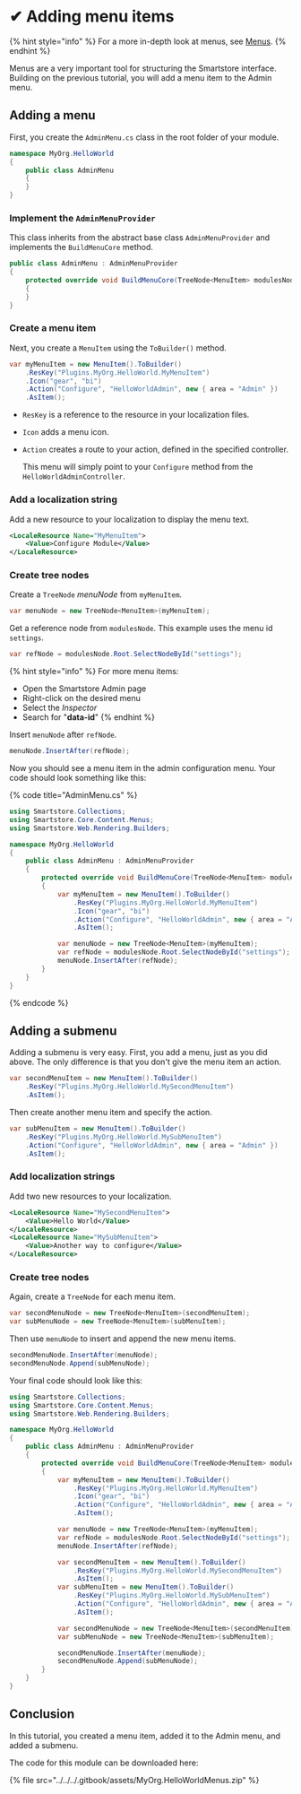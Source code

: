 # ✔ Adding menu items

{% hint style="info" %}
For a more in-depth look at menus, see [Menus](../../../framework/content/menus.md).
{% endhint %}

Menus are a very important tool for structuring the Smartstore interface. Building on the previous tutorial, you will add a menu item to the Admin menu.

## Adding a menu

First, you create the `AdminMenu.cs` class in the root folder of your module.

```csharp
namespace MyOrg.HelloWorld
{
    public class AdminMenu
    {
    }
}
```

### Implement the `AdminMenuProvider`

This class inherits from the abstract base class `AdminMenuProvider` and implements the `BuildMenuCore` method.

```csharp
public class AdminMenu : AdminMenuProvider
{
    protected override void BuildMenuCore(TreeNode<MenuItem> modulesNode)
    {
    }
}
```

### Create a menu item

Next, you create a `MenuItem` using the `ToBuilder()` method.

```csharp
var myMenuItem = new MenuItem().ToBuilder()
    .ResKey("Plugins.MyOrg.HelloWorld.MyMenuItem")
    .Icon("gear", "bi")
    .Action("Configure", "HelloWorldAdmin", new { area = "Admin" })
    .AsItem();
```

* `ResKey` is a reference to the resource in your localization files.
* `Icon` adds a menu icon.
*   `Action` creates a route to your action, defined in the specified controller.

    This menu will simply point to your `Configure` method from the `HelloWorldAdminController`.

### Add a localization string

Add a new resource to your localization to display the menu text.

```xml
<LocaleResource Name="MyMenuItem">
    <Value>Configure Module</Value>
</LocaleResource>
```

### Create tree nodes

Create a `TreeNode` _menuNode_ from `myMenuItem`.

```csharp
var menuNode = new TreeNode<MenuItem>(myMenuItem);
```

Get a reference node from `modulesNode`. This example uses the menu id `settings`.

```csharp
var refNode = modulesNode.Root.SelectNodeById("settings");
```

{% hint style="info" %}
For more menu items:

* Open the Smartstore Admin page
* Right-click on the desired menu
* Select the _Inspector_
* Search for "**data-id**"
{% endhint %}

Insert `menuNode` after `refNode`.

```csharp
menuNode.InsertAfter(refNode);
```

Now you should see a menu item in the admin configuration menu. Your code should look something like this:

{% code title="AdminMenu.cs" %}
```csharp
using Smartstore.Collections;
using Smartstore.Core.Content.Menus;
using Smartstore.Web.Rendering.Builders;

namespace MyOrg.HelloWorld
{
    public class AdminMenu : AdminMenuProvider
    {
        protected override void BuildMenuCore(TreeNode<MenuItem> modulesNode)
        {
            var myMenuItem = new MenuItem().ToBuilder()
                .ResKey("Plugins.MyOrg.HelloWorld.MyMenuItem")
                .Icon("gear", "bi")
                .Action("Configure", "HelloWorldAdmin", new { area = "Admin" })
                .AsItem();

            var menuNode = new TreeNode<MenuItem>(myMenuItem);
            var refNode = modulesNode.Root.SelectNodeById("settings");
            menuNode.InsertAfter(refNode);
        }
    }
}
```
{% endcode %}

## Adding a submenu

Adding a submenu is very easy. First, you add a menu, just as you did above. The only difference is that you don't give the menu item an action.

```csharp
var secondMenuItem = new MenuItem().ToBuilder()
    .ResKey("Plugins.MyOrg.HelloWorld.MySecondMenuItem")
    .AsItem();
```

Then create another menu item and specify the action.

```csharp
var subMenuItem = new MenuItem().ToBuilder()
    .ResKey("Plugins.MyOrg.HelloWorld.MySubMenuItem")
    .Action("Configure", "HelloWorldAdmin", new { area = "Admin" })
    .AsItem();
```

### Add localization strings

Add two new resources to your localization.

```xml
<LocaleResource Name="MySecondMenuItem">
    <Value>Hello World</Value>
</LocaleResource>
<LocaleResource Name="MySubMenuItem">
    <Value>Another way to configure</Value>
</LocaleResource>
```

### Create tree nodes

Again, create a `TreeNode` for each menu item.

```csharp
var secondMenuNode = new TreeNode<MenuItem>(secondMenuItem);
var subMenuNode = new TreeNode<MenuItem>(subMenuItem);
```

Then use `menuNode` to insert and append the new menu items.

```csharp
secondMenuNode.InsertAfter(menuNode);
secondMenuNode.Append(subMenuNode);
```

Your final code should look like this:

```csharp
using Smartstore.Collections;
using Smartstore.Core.Content.Menus;
using Smartstore.Web.Rendering.Builders;

namespace MyOrg.HelloWorld
{
    public class AdminMenu : AdminMenuProvider
    {
        protected override void BuildMenuCore(TreeNode<MenuItem> modulesNode)
        {
            var myMenuItem = new MenuItem().ToBuilder()
                .ResKey("Plugins.MyOrg.HelloWorld.MyMenuItem")
                .Icon("gear", "bi")
                .Action("Configure", "HelloWorldAdmin", new { area = "Admin" })
                .AsItem();

            var menuNode = new TreeNode<MenuItem>(myMenuItem);
            var refNode = modulesNode.Root.SelectNodeById("settings");
            menuNode.InsertAfter(refNode);

            var secondMenuItem = new MenuItem().ToBuilder()
                .ResKey("Plugins.MyOrg.HelloWorld.MySecondMenuItem")
                .AsItem();
            var subMenuItem = new MenuItem().ToBuilder()
                .ResKey("Plugins.MyOrg.HelloWorld.MySubMenuItem")
                .Action("Configure", "HelloWorldAdmin", new { area = "Admin" })
                .AsItem();

            var secondMenuNode = new TreeNode<MenuItem>(secondMenuItem);
            var subMenuNode = new TreeNode<MenuItem>(subMenuItem);

            secondMenuNode.InsertAfter(menuNode);
            secondMenuNode.Append(subMenuNode);
        }
    }
}
```

## Conclusion

In this tutorial, you created a menu item, added it to the Admin menu, and added a submenu.

The code for this module can be downloaded here:

{% file src="../../../.gitbook/assets/MyOrg.HelloWorldMenus.zip" %}
